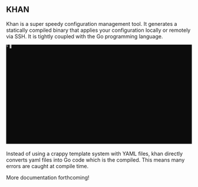KHAN
----
Khan is a super speedy configuration management tool. It generates a statically
compiled binary that applies your configuration locally or remotely via SSH. It
is tightly coupled with the Go programming language.

![Demo](./demo/type/demo.svg)

Instead of using a crappy template system with YAML files, khan directly converts
yaml files into Go code which is the compiled. This means many errors are caught
at compile time.

More documentation forthcoming!
